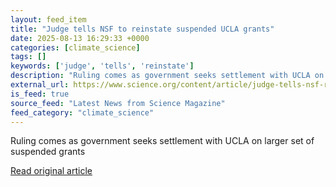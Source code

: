 ```yaml
---
layout: feed_item
title: "Judge tells NSF to reinstate suspended UCLA grants"
date: 2025-08-13 16:29:33 +0000
categories: [climate_science]
tags: []
keywords: ['judge', 'tells', 'reinstate']
description: "Ruling comes as government seeks settlement with UCLA on larger set of suspended grants"
external_url: https://www.science.org/content/article/judge-tells-nsf-reinstate-suspended-ucla-grants
is_feed: true
source_feed: "Latest News from Science Magazine"
feed_category: "climate_science"
---
```


Ruling comes as government seeks settlement with UCLA on larger set of suspended grants

[Read original article](https://www.science.org/content/article/judge-tells-nsf-reinstate-suspended-ucla-grants)
